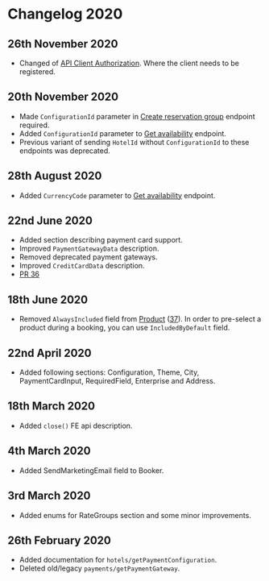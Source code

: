 # Changelog 2020

## 26th November 2020

* Changed of [API Client Authorization](./authorization.md). Where the client needs to be registered.

## 20th November 2020

* Made `ConfigurationId` parameter in [Create reservation group](./operations.md#create-reservation-group) endpoint required.
* Added `ConfigurationId` parameter to [Get availability](./operations.md#get-availability) endpoint.
* Previous variant of sending `HotelId` without `ConfigurationId` to these endpoints was deprecated.

## 28th August 2020

* Added `CurrencyCode` parameter to [Get availability](./operations.md#get-availability) endpoint.

## 22nd June 2020

* Added section describing payment card support.
* Improved `PaymentGatewayData` description.
* Removed deprecated payment gateways.
* Improved `CreditCardData` description.
* [PR 36](https://github.com/MewsSystems/gitbook-distributor-guide/pull/36/files)

## 18th June 2020

* Removed `AlwaysIncluded` field from [Product](./operations.md#product) \([37](https://github.com/MewsSystems/gitbook-distributor-guide/pull/37/files)\). In order to pre-select a product during a booking, you can use `IncludedByDefault` field.

## 22nd April 2020

* Added following sections: Configuration, Theme, City, PaymentCardInput, RequiredField, Enterprise and Address.

## 18th March 2020

* Added `close()` FE api description.

## 4th March 2020

* Added SendMarketingEmail field to Booker.

## 3rd March 2020

* Added enums for RateGroups section and some minor improvements.

## 26th February 2020

* Added documentation for `hotels/getPaymentConfiguration`.
* Deleted old/legacy `payments/getPaymentGateway`.
